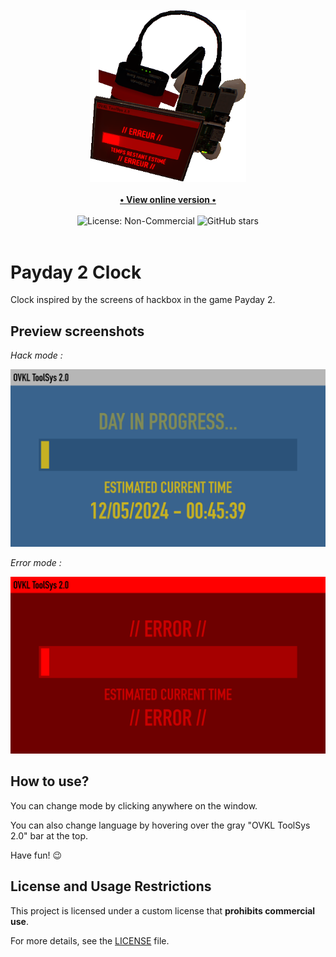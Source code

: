 <div align="center">
    <br>
    <img src="./assets/images/logo.png" alt="Payday 2 Clock" width=250>
    <br>
    <br>
    <a href="https://payday-2-clock.com" target="_blank">
        <b>• View online version •</b>
    </a>
    <br>
    <br>
    <img src="https://img.shields.io/badge/License-NonCommercial-red" alt="License: Non-Commercial">
    <img src="https://img.shields.io/github/stars/TheRake66/Payday-2-Clock"  alt="GitHub stars">
    <br>
    <br>
</div>

# Payday 2 Clock

 Clock inspired by the screens of hackbox in the game Payday 2.

## Preview screenshots

 *Hack mode :*

 ![Hack mode](./resources/20241205_004540_0672.png)

 *Error mode :*

 ![Error mode](./resources/20241205_004555_0800.png)

## How to use?

 You can change mode by clicking anywhere on the window.

 You can also change language by hovering over the gray "OVKL ToolSys 2.0" bar at the top.

 Have fun! 😉

## License and Usage Restrictions

 This project is licensed under a custom license that **prohibits commercial use**.

 For more details, see the [LICENSE](./LICENSE) file.
